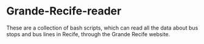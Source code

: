 Grande-Recife-reader
====================

These are a collection of bash scripts, which can read all the data about bus stops and bus lines in Recife, through the Grande Recife website.